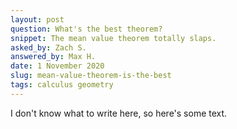 ```yaml
---
layout: post
question: What's the best theorem?
snippet: The mean value theorem totally slaps. 
asked_by: Zach S.
answered_by: Max H.
date: 1 November 2020
slug: mean-value-theorem-is-the-best
tags: calculus geometry
---
```


I don't know what to write here, so here's some text.
